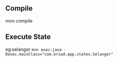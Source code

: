 ## Compile
mvn compile

## Execute State
eg:selangor
```mvn exec:java -Dexec.mainClass="com.eriad.app.states.Selangor"```